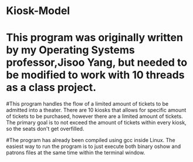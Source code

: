 # Kiosk-Model

# This program was originally written by my Operating Systems professor,Jisoo Yang, but needed to be modified to work with 10 threads as a class project. 

#This program handles the flow of a limited amount of tickets to be admitted into a theater. There are 10 kiosks that allows for specific amount of tickets to be purchased, however there are a limited amount of tickets. The primary goal is to not exceed the amount of tickets within every kiosk, so the seats don't get overfilled. 

#The program has already been compiled using gcc inside Linux. The easiest way to run the program is to just execute both binary oshow and patrons files at the same time within the terminal window. 
